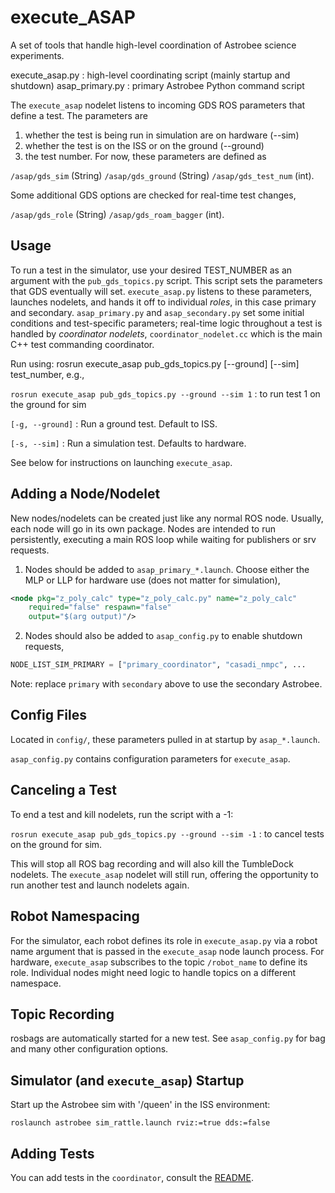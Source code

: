 # execute_ASAP
A set of tools that handle high-level coordination of Astrobee science experiments.

execute_asap.py : high-level coordinating script (mainly startup and shutdown)
asap_primary.py : primary Astrobee Python command script

The `execute_asap` nodelet listens to incoming GDS ROS parameters that define a test. The parameters are
1) whether the test is being run in simulation are on hardware (--sim)
2) whether the test is on the ISS or on the ground (--ground)
3) the test number. For now, these parameters are defined as

`/asap/gds_sim`  (String)
`/asap/gds_ground`   (String)
`/asap/gds_test_num`   (int).

Some additional GDS options are checked for real-time test changes,

`/asap/gds_role` (String)
`/asap/gds_roam_bagger` (int).


## Usage
To run a test in the simulator, use your desired TEST_NUMBER as an argument with the `pub_gds_topics.py` script. This script sets the parameters that GDS eventually will set. `execute_asap.py` listens to these parameters, launches nodelets, and hands it off to individual *roles*, in this case
primary and secondary. `asap_primary.py` and `asap_secondary.py` set some initial conditions and test-specific parameters; real-time logic throughout a test is handled by *coordinator nodelets*, `coordinator_nodelet.cc` which is the main C++ test commanding coordinator.

Run using: rosrun execute_asap pub_gds_topics.py [--ground] [--sim] test_number, e.g.,

`rosrun execute_asap pub_gds_topics.py --ground --sim 1` : to run test 1 on the ground for sim

`[-g, --ground]` : Run a ground test. Default to ISS.

`[-s, --sim]` : Run a simulation test. Defaults to hardware.

See below for instructions on launching `execute_asap`.


## Adding a Node/Nodelet
New nodes/nodelets can be created just like any normal ROS node. Usually, each node will go in its own package.
Nodes are intended to run persistently, executing a main ROS loop while waiting for publishers or srv requests.

1. Nodes should be added to `asap_primary_*.launch`. Choose either the MLP or LLP for hardware use (does not matter for simulation),

```XML
<node pkg="z_poly_calc" type="z_poly_calc.py" name="z_poly_calc"
    required="false" respawn="false"
    output="$(arg output)"/>
```

2. Nodes should also be added to `asap_config.py` to enable shutdown requests,

```Python
NODE_LIST_SIM_PRIMARY = ["primary_coordinator", "casadi_nmpc", ...
```

Note: replace `primary` with `secondary` above to use the secondary Astrobee.


## Config Files
Located in `config/`, these parameters pulled in at startup by `asap_*.launch`.

`asap_config.py` contains configuration parameters for `execute_asap`.


## Canceling a Test
To end a test and kill nodelets, run the script with a -1:

`rosrun execute_asap pub_gds_topics.py --ground --sim -1` : to cancel tests on the ground for sim.

This will stop all ROS bag recording and will also kill the TumbleDock nodelets. The `execute_asap` nodelet will still run, offering the opportunity to run another test and launch nodelets again.


## Robot Namespacing
For the simulator, each robot defines its role in `execute_asap.py` via a robot name argument that is passed in the `execute_asap` node launch process. For hardware, `execute_asap` subscribes to the topic `/robot_name` to define its role. Individual nodes might need logic to handle topics on a different namespace.


## Topic Recording
rosbags are automatically started for a new test. See `asap_config.py` for bag and many other configuration options.


## Simulator (and `execute_asap`) Startup
Start up the Astrobee sim with '/queen' in the ISS environment:

`roslaunch astrobee sim_rattle.launch rviz:=true dds:=false`

## Adding Tests
You can add tests in the `coordinator`, consult the [README](coordinator/README.md).
